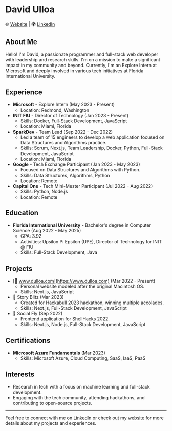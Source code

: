 # David Ulloa

🌐 [Website](https://personal-site-mac.vercel.app/) | 🌍 [LinkedIn](https://www.linkedin.com/in/david-ulloa-785396184/)

## About Me

Hello! I'm David, a passionate programmer and full-stack web developer with leadership and research skills. I'm on a mission to make a significant impact in my community and beyond. Currently, I'm an Explore Intern at Microsoft and deeply involved in various tech initiatives at Florida International University.

## Experience

- **Microsoft** - Explore Intern (May 2023 - Present)
  - Location: Redmond, Washington
- **INIT FIU** - Director of Technology (Jan 2023 - Present)
  - Skills: Docker, Full-Stack Development, JavaScript
  - Location: Miami, Florida
- **SparkDev** - Team Lead (Sep 2022 - Dec 2022)
  - Led a team of 15 engineers to develop a web application focused on Data Structures and Algorithms practice.
  - Skills: Scrum, Next.js, Team Leadership, Docker, Python, Full-Stack Development, JavaScript
  - Location: Miami, Florida
- **Google** - Tech Exchange Participant (Jan 2023 - May 2023)
  - Focused on Data Structures and Algorithms with Python.
  - Skills: Data Structures, Algorithms, Python
  - Location: Remote
- **Capital One** - Tech Mini-Mester Participant (Jul 2022 - Aug 2022)
  - Skills: Python, Node.js
  - Location: Remote

## Education

- **Florida International University** - Bachelor's degree in Computer Science (Aug 2022 - May 2025)
  - GPA: 3.92
  - Activities: Upsilon Pi Epsilon (UPE), Director of Technology for INIT @ FIU
  - Skills: Full-Stack Development, Java

## Projects

- [💾 www.dulloa.com](https://www.dulloa.com) (Mar 2022 - Present)
  - Personal website modeled after the original Macintosh OS.
  - Skills: Next.js, JavaScript
- 📖 Story Blitz (Mar 2023)
  - Created for Hackabull 2023 hackathon, winning multiple accolades.
  - Skills: Next.js, Full-Stack Development, JavaScript
- 🐥 Social Fly (Sep 2022)
  - Frontend application for ShellHacks 2022.
  - Skills: Next.js, Node.js, Full-Stack Development, JavaScript

## Certifications

- **Microsoft Azure Fundamentals** (Mar 2023)
  - Skills: Microsoft Azure, Cloud Computing, SaaS, IaaS, PaaS

## Interests

- Research in tech with a focus on machine learning and full-stack development.
- Engaging with the tech community, attending hackathons, and contributing to open-source projects.

---

Feel free to connect with me on [LinkedIn](https://www.linkedin.com/in/david-ulloa-785396184/) or check out my [website](https://www.dulloa.com) for more details about my projects and experiences.
